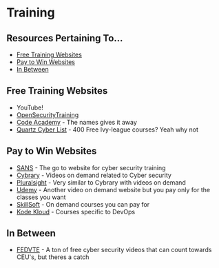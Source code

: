 # Training
## Resources Pertaining To...
  - [Free Training Websites](free-training-websites)
  - [Pay to Win Websites](pay-to-win-websites)
  - [In Between](in-between)


## Free Training Websites
- YouTube!
- [OpenSecurityTraining](https://opensecuritytraining.info/Training.html)
- [Code Academy](https://www.codecademy.com/) - The names gives it away
- [Quartz Cyber List](https://qz.com/1514408/400-free-ivy-league-university-courses-you-can-take-online-in-2019/) - 400 Free Ivy-league courses? Yeah why not 

## Pay to Win Websites
- [SANS](https://www.sans.org/) - The go to website for cyber security training
- [Cybrary](https://www.cybrary.it/) - Videos on demand related to Cyber security
- [Pluralsight](https://www.pluralsight.com/) - Very similar to Cybrary with videos on demand
- [Udemy](https://www.udemy.com/) - Another video on demand website but you pay only for the classes you want
- [SkillSoft](https://www.skillsoft.com/courses) - On demand courses you can pay for
- [Kode Kloud](https://kodekloud.com/) - Courses specific to DevOps


## In Between
- [FEDVTE](https://fedvte.usalearning.gov/) - A ton of free cyber security videos that can count towards CEU's, but theres a catch
